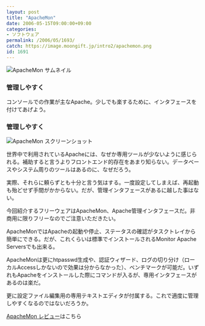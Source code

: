 ```yaml
---
layout: post
title: "ApacheMon"
date: 2006-05-15T09:00:00+09:00
categories:
- ソフトウェア
permalink: /2006/05/1693/
catch: https://image.moongift.jp/intro2/apachemon.png
id: 1691
---
```

 ![ApacheMon サムネイル](https://image.moongift.jp/intro2/apachemon.t.png "ApacheMon サムネイル")
  

### 管理しやすく
  
コンソールでの作業が主なApache。少しでも楽するために、インタフェースを付けてあげよう。  
<!--more-->  

### 管理しやすく
  

![ApacheMon スクリーンショット](https://image.moongift.jp/intro2/apachemon.png "ApacheMon スクリーンショット")

  

世界中で利用されているApacheには、なぜか専用ツールが少ないように感じられる。補助すると言うよりフロントエンド的存在をあまり知らない。データベースやシステム周りのツールはあるのに、なぜだろう。

  

実際、それらに頼らずとも十分と言う気はする。一度設定してしまえば、再起動も殆どせず手間がかからない。だが、管理インタフェースがあるに越した事はない。

  

今回紹介するフリーウェアはApacheMon、Apache管理インタフェースだ。非商用に限りフリーなのでご注意いただきたい。

  

ApacheMonではApacheの起動や停止、ステータスの確認がタスクトレイから簡単にできる。だが、これくらいは標準でインストールされるMonitor Apache Serversでも出来る。

  

ApacheMonは更にhtpasswd生成や、認証ウィザード、ログの切り分け（ローカルAccessしかないので効果は分からなかった）、ベンチマークが可能だ。いずれもApacheをインストールした際にコマンドが入るが、専用インタフェースがあるのは楽だ。

  

更に設定ファイル編集用の専用テキストエディタが付属する。これで適度に管理しやすくなるのではないだろうか。

  

[ApacheMon レビュー](http://fw.moongift.jp/review/i-1700.html)はこちら

